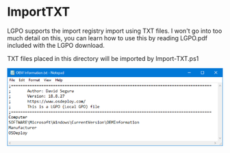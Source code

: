 # ImportTXT

LGPO supports the import registry import using TXT files.  I won't go into too much detail on this, you can learn how to use this by reading LGPO.pdf included with the LGPO download.

TXT files placed in this directory will be imported by Import-TXT.ps1

![](../../../../.gitbook/assets/2018-09-02_0-50-39.png)

